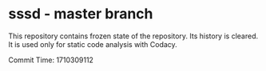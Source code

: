 # sssd - master branch

This repository contains frozen state of the repository.
Its history is cleared. It is used only for static code
analysis with Codacy.

Commit Time: 1710309112